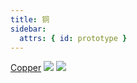 ```yaml
---
title: 铜
sidebar:
  attrs: { id: prototype }
---
```



[Copper](https://waykenrm.com/blogs/differences-between-brass-bronze-and-copper/#/)
![](https://nexmaker-profabx.oss-cn-hangzhou.aliyuncs.com/img/applications-of-brass-bronze-and-copper-optimized.jpg)
![](https://nexmaker-profabx.oss-cn-hangzhou.aliyuncs.com/img/WX20240602-230239.png)